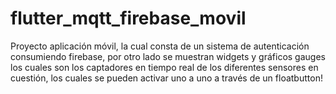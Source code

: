 # flutter_mqtt_firebase_movil
 Proyecto aplicación móvil, la cual consta de un sistema de autenticación consumiendo firebase, por otro lado se muestran widgets y gráficos gauges los cuales son los captadores en tiempo real de los diferentes sensores en cuestión, los cuales se pueden activar uno a uno a través de un floatbutton!
